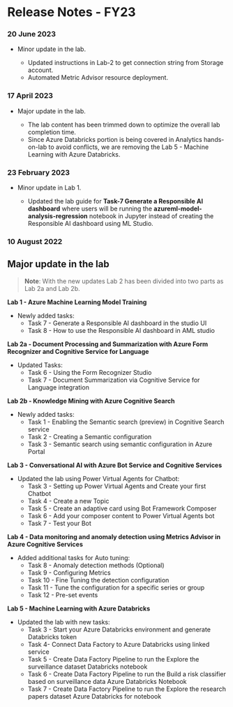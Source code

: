 # Release Notes - FY23

### 20 June 2023

 - Minor update in the lab.
 
   - Updated instructions in Lab-2 to get connection string from Storage account.
   - Automated Metric Advisor resource deployment.


### 17 April 2023

 - Major update in the lab.
 
   - The lab content has been trimmed down to optimize the overall lab completion time.
   - Since Azure Databricks portion is being covered in Analytics hands-on-lab to avoid conflicts, we are removing the Lab 5 - Machine Learning with Azure Databricks.


### 23 February 2023

 - Minor update in Lab 1.
 
   - Updated the lab guide for **Task-7 Generate a Responsible AI dashboard** where users will be running the **azureml-model-analysis-regression** notebook in Jupyter instead of creating the Responsible AI dashboard using ML Studio. 

### 10 August 2022

## Major update in the lab
  
> **Note**: With the new updates Lab 2 has been divided into two parts as Lab 2a and Lab 2b.
  
  **Lab 1 - Azure Machine Learning Model Training** 
  
  - Newly added tasks: 
    - Task 7 - Generate a Responsible AI dashboard in the studio UI 
    - Task 8 - How to use the Responsible AI dashboard in AML studio
  
  **Lab 2a - Document Processing and Summarization with Azure Form Recognizer and Cognitive Service for Language**
  
  - Updated Tasks:  
    - Task 6 - Using the Form Recognizer Studio 
    - Task 7 - Document Summarization via Cognitive Service for Language integration 
  
  **Lab 2b - Knowledge Mining with Azure Cognitive Search**
  
  - Newly added tasks: 
    - Task 1 - Enabling the Semantic search (preview) in Cognitive Search service 
    - Task 2 - Creating a Semantic configuration 
    - Task 3 - Semantic search using semantic configuration in Azure Portal 

  **Lab 3 - Conversational AI with Azure Bot Service and Cognitive Services**
  
  - Updated the lab using Power Virtual Agents for Chatbot:
    - Task 3 - Setting up Power Virtual Agents and Create your first Chatbot
    - Task 4 - Create a new Topic
    - Task 5 - Create an adaptive card using Bot Framework Composer
    - Task 6 - Add your composer content to Power Virtual Agents bot
    - Task 7 - Test your Bot

  **Lab 4 - Data monitoring and anomaly detection using Metrics Advisor in Azure Cognitive Services**
  
  - Added additional tasks for Auto tuning:
    - Task 8 - Anomaly detection methods (Optional)
    - Task 9 - Configuring Metrics
    - Task 10 - Fine Tuning the detection configuration
    - Task 11 - Tune the configuration for a specific series or group
    - Task 12 - Pre-set events

  **Lab 5 - Machine Learning with Azure Databricks**
  
  - Updated the lab with new tasks: 
    - Task 3 - Start your Azure Databricks environment and generate Databricks token 
    - Task 4- Connect Data Factory to Azure Databricks using linked service 
    - Task 5 - Create Data Factory Pipeline to run the Explore the surveillance dataset Databricks notebook 
    - Task 6 - Create Data Factory Pipeline to run the Build a risk classifier based on surveillance data Azure Databricks Notebook 
    - Task 7 - Create Data Factory Pipeline to run the Explore the research papers dataset Azure Databricks for notebook
